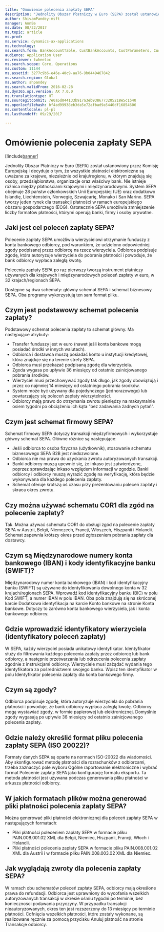 ```yaml
---
title: "Omówienie polecenia zapłaty SEPA"
description: "Jednolity Obszar Płatniczy w Euro (SEPA) został ustanowiony przez Komisję Europejską i decyduje o tym, że wszystkie płatności elektroniczne są uważane za krajowe, niezależnie od kraju/regionu, w którym znajdują się osoby, przedsiębiorstwa, organizacje oraz właściwy bank. Nie istnieje różnica między płatnościami krajowymi i międzynarodowymi. System SEPA obejmuje 28 państw członkowskich Unii Europejskiej (UE) oraz dodatkowo Islandię, Liechtenstein, Norwegię, Szwajcarię, Monako i San Marino. SEPA tworzy jeden rynek dla transakcji płatności w ramach europejskiego obszaru gospodarczego (EOG). Ostatecznie SEPA umożliwia zmniejszenie liczby formatów płatności, którymi operują banki, firmy i osoby prywatne."
author: ShivamPandey-msft
manager: AnnBe
ms.date: 08/22/2017
ms.topic: article
ms.prod: 
ms.service: dynamics-ax-applications
ms.technology: 
ms.search.form: BankAccountTable, CustBankAccounts, CustParameters, CustTable
audience: Application User
ms.reviewer: twheeloc
ms.search.scope: Core, Operations
ms.custom: 11144
ms.assetid: 3277c9b6-e46e-40c9-aa76-9b0449467842
ms.search.region: Global
ms.author: shpandey
ms.search.validFrom: 2016-02-28
ms.dyn365.ops.version: AX 7.0.0
ms.translationtype: HT
ms.sourcegitcommit: 7e0a5d044133b917a3eb9386773205218e5c1b40
ms.openlocfilehash: bf4ad99938eb3da5e72afbad9a5440df16854606
ms.contentlocale: pl-pl
ms.lasthandoff: 09/29/2017

---
```


# <a name="sepa-direct-debit-overview"></a>Omówienie polecenia zapłaty SEPA

[!include[banner](../includes/banner.md)]


Jednolity Obszar Płatniczy w Euro (SEPA) został ustanowiony przez Komisję Europejską i decyduje o tym, że wszystkie płatności elektroniczne są uważane za krajowe, niezależnie od kraju/regionu, w którym znajdują się osoby, przedsiębiorstwa, organizacje oraz właściwy bank. Nie istnieje różnica między płatnościami krajowymi i międzynarodowymi. System SEPA obejmuje 28 państw członkowskich Unii Europejskiej (UE) oraz dodatkowo Islandię, Liechtenstein, Norwegię, Szwajcarię, Monako i San Marino. SEPA tworzy jeden rynek dla transakcji płatności w ramach europejskiego obszaru gospodarczego (EOG). Ostatecznie SEPA umożliwia zmniejszenie liczby formatów płatności, którymi operują banki, firmy i osoby prywatne.   

<a name="what-is-the-goal-of-sepa-direct-debits"></a>Jaki jest cel poleceń zapłaty SEPA?
---------------------------------------

Polecenie zapłaty SEPA umożliwia wierzycielowi otrzymanie funduszy z konta bankowego odbiorcy, pod warunkiem, że udzielono odpowiedniej zgody podpisanej przez odbiorcę na rzecz wierzyciela. Odbiorca podpisuje zgodę, która autoryzuje wierzyciela do pobrania płatności i powoduje, że bank odbiorcy wypłaca zaległą kwotę. 

Polecenia zapłaty SEPA po raz pierwszy tworzą instrument płatniczy używanych dla krajowych i międzynarodowych poleceń zapłaty w euro, w 32 krajach/regionach SEPA. 

Dostępne są dwa schematy: główny schemat SEPA i schemat biznesowy SEPA. Oba programy wykorzystują ten sam format pliku.

## <a name="what-is-the-core-direct-debit-scheme"></a>Czym jest podstawowy schemat polecenia zapłaty?
Podstawowy schemat polecenia zapłaty to schemat główny. Ma następujące atrybuty:
-   Transfer funduszy jest w euro (nawet jeśli konta bankowe mogą posiadać środki w innych walutach).
-   Odbiorca i dostawca muszą posiadać konto u instytucji kredytowej, która znajduje się na terenie strefy SEPA.
-   Odbiorca musi przekazać podpisaną zgodę dla wierzyciela.
-   Zgoda wygasa po upływie 36 miesięcy od ostatnio zainicjowanego pobrania środków.
-   Wierzyciel musi przechowywać zgody tak długo, jak zgody obowiązują i przez co najmniej 14 miesięcy od ostatniego pobrania środków.
-   System może być używany dla pojedynczego (jednorazowego) lub powtarzający się poleceń zapłaty wierzytelności.
-   Odbiorcy mają prawo do otrzymania zwrotu pieniędzy na maksymalnie osiem tygodni po obciążeniu ich kąta "bez zadawania żadnych pytań".

## <a name="what-is-the-sepa-business-to-business-b2b-direct-debit-scheme"></a>Czym jest schemat firmowy SEPA?
Schemat firmowy SEPA dotyczy transakcji międzyfirmowych i wykorzystuje główny schemat SEPA. Główne różnice są następujące:
-   Jeśli odbiorca to osoba fizyczna (użytkownik), stosowanie schematu biznesowego SEPA B2B jest niedozwolone.
-   Odbiorca nie ma prawa do uzyskania zwrotu autoryzowanych transakcji.
-   Banki odbiorcy muszą upewnić się, że inkaso jest zatwierdzone, poprzez sprawdzając inkaso względem informacji w zgodzie. Banki odbiorcy i odbiorcy muszą wyrazić zgodę na weryfikację, która będzie wykonywana dla każdego polecenia zapłaty.
-   Schemat oferuje krótszą oś czasu przy prezentowaniu poleceń zapłaty i skraca okres zwrotu.

## <a name="can-i-use-the-cor1-scheme-for-direct-debit-mandates"></a>Czy można używać schematu COR1 dla zgód na polecenie zapłaty?
Tak. Można używać schematu COR1 do obsługi zgód na polecenie zapłaty SEPA w Austrii, Belgii, Niemczech, Francji, Włoszech, Hiszpanii i Holandii. Schemat zapewnia krótszy okres przed zgłoszeniem pobrania zapłaty dla dostawcy.

## <a name="what-are-international-bank-account-numbers-iban-and-bank-identifier-codes-bic"></a>Czym są Międzynarodowe numery konta bankowego (IBAN) i kody identyfikacyjne banku (SWIFT)?
Międzynarodowy numer konta bankowego (IBAN) i kod identyfikacyjny banku (SWIFT) są używane do identyfikowania dowolnego konta w 32 krajach/regionach SEPA. Wprowadź kod identyfikacyjny banku (BIC) w polu Kod SWIFT, a numer IBAN w polu IBAN. Oba pola znajdują się na skróconej karcie Dodatkowa identyfikacja na karcie Konto bankowe na stronie Konta bankowe. Dotyczy to zarówno konta bankowego wierzyciela, jak i konta bankowego odbiorcy.

## <a name="where-do-i-enter-creditor-identifiers-direct-debit-ids"></a>Gdzie wprowadzić identyfikatory wierzyciela (identyfikatory poleceń zapłaty)
W SEPA, każdy wierzyciel posiada unikatowy identyfikator. Identyfikator służy do filtrowania każdego polecenia zapłaty przez odbiorcę lub bank odbiorcy, a następnie przetwarzania lub odrzucenia polecenia zapłaty zgodnie z instrukcjami odbiorcy. Wierzyciele musi zażądać wydania tego identyfikatora za pośrednictwem swojego banku. Wpisz ten identyfikator w polu Identyfikator polecenia zapłaty dla konta bankowego firmy.

## <a name="what-are-mandates"></a>Czym są zgody?
Odbiorca podpisuje zgodę, która autoryzuje wierzyciela do pobrania płatności i powoduje, że bank odbiorcy wypłaca zaległą kwotę. Odbiorcy mogą wystawiać zgody, w formie papierowej lub elektronicznej. Domyślnie zgody wygasają po upływie 36 miesięcy od ostatnio zainicjowanego polecenia zapłaty.

## <a name="where-do-i-specify-the-sepa-direct-debit-file-format-iso-20022"></a>Gdzie należy określić format pliku polecenia zapłaty SEPA (ISO 20022)?
Formaty danych SEPA są oparte na normach ISO-20022 dla wiadomości. Aby skonfigurować metodę płatności dla rozrachunków z odbiorcami, trzeba zaznaczyć pole wyboru Ogólne raportowanie elektroniczne i wybrać format Polecenie zapłaty SEPA jako konfigurację formatu eksportu. Ta metoda płatności jest używana podczas generowania pliku płatności w arkuszu płatności odbiorcy.

## <a name="in-what-file-formats-can-i-generate-sepa-direct-debit-payment-files"></a>W jakich formatach plików można generować pliki płatności polecenia zapłaty SEPA?
Można generować pliki płatności elektronicznej dla poleceń zapłaty SEPA w następujących formatach:
-   Pliki płatności poleceniem zapłaty SEPA w formacie pliku PAIN.008.001.02 XML dla Belgii, Niemiec, Hiszpanii, Francji, Włoch i Holandii.
-   Pliki płatności polecenia zapłaty SEPA w formacie pliku PAIN.008.001.02 XML dla Austrii i w formacie pliku PAIN.008.003.02 XML dla Niemiec.

## <a name="how-do-refunds-and-returns-work-with-sepa-direct-debits"></a>Jak wyglądają zwroty dla polecenia zapłaty SEPA?
W ramach obu schematów poleceń zapłaty SEPA, odbiorcy mają określone prawa do refundacji. Odbiorca jest uprawniony do wycofania wszelkich autoryzowanych transakcji w okresie ośmiu tygodni po terminie, bez konieczności podawania przyczyny. W przypadku transakcji nieautoryzowanych, okres ten jest rozszerzony do 13 miesięcy po terminie płatności. Cofnięcia wszelkich płatności, które zostały wykonane, są realizowane ręcznie za pomocą przycisku Anuluj płatność na stronie Transakcje odbiorcy.






